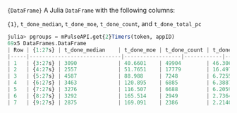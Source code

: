 `{DataFrame}` A Julia `DataFrame` with the following columns:

`{1}`, `t_done_median`, `t_done_moe`, `t_done_count`, and `t_done_total_pc`

```julia
julia> pgroups = mPulseAPI.get{2}Timers(token, appID)
69x5 DataFrames.DataFrame
| Row | {1:27s} | t_done_median    | t_done_moe | t_done_count | t_done_total_pc |
|-----|-----------------------------|------------------|------------|--------------|-----------------|
| 1   | {3:27s} | 3090             | 40.6601    | 49904        | 46.3069         |
| 2   | {4:27s} | 2557             | 51.7651    | 17779        | 16.4975         |
| 3   | {5:27s} | 4587             | 88.988     | 7248         | 6.72556         |
| 4   | {6:27s} | 3463             | 120.895    | 6885         | 6.38872         |
| 5   | {7:27s} | 3276             | 116.507    | 6688         | 6.20592         |
| 6   | {8:27s} | 3292             | 165.514    | 2949         | 2.73643         |
| 7   | {9:27s} | 2875             | 169.091    | 2386         | 2.21402         |

```
